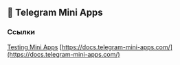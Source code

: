 ## 🛫 Telegram Mini Apps

### Ссылки

[Testing Mini Apps](https://docs.ton.org/develop/dapps/telegram-apps/testing-apps)
[https://docs.telegram-mini-apps.com/](https://docs.telegram-mini-apps.com/)